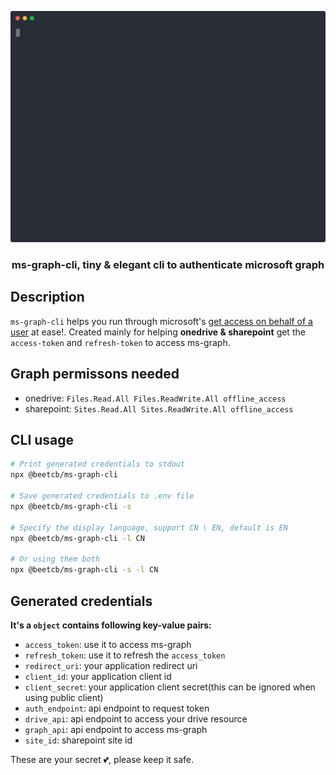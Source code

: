 <p align="center">
    <img src="media/demo.svg" alt="demo" width="600">
  <h3 align="center">ms-graph-cli, tiny & elegant cli to authenticate microsoft graph</h3>
</p>

## Description

`ms-graph-cli` helps you run through microsoft's [get access on behalf of a user](https://docs.microsoft.com/en-us/graph/auth-v2-user) at ease!. Created mainly for helping **onedrive & sharepoint** get the `access-token` and `refresh-token` to access ms-graph.

## Graph permissons needed

- onedrive: `Files.Read.All Files.ReadWrite.All offline_access`
- sharepoint: `Sites.Read.All Sites.ReadWrite.All offline_access`

## CLI usage

```bash
# Print generated credentials to stdout
npx @beetcb/ms-graph-cli

# Save generated credentials to .env file
npx @beetcb/ms-graph-cli -s

# Specify the display language, support CN \ EN, default is EN
npx @beetcb/ms-graph-cli -l CN

# Or using them both
npx @beetcb/ms-graph-cli -s -l CN
```

## Generated credentials

**It's a `object` contains following key-value pairs:**

- `access_token`: use it to access ms-graph
- `refresh_token`: use it to refresh the `access_token`
- `redirect_uri`: your application redirect uri
- `client_id`: your application client id
- `client_secret`: your application client secret(this can be ignored when using public client)
- `auth_endpoint`: api endpoint to request token
- `drive_api`: api endpoint to access your drive resource
- `graph_api`: api endpoint to access ms-graph
- `site_id`: sharepoint site id

These are your secret 💕, please keep it safe.
